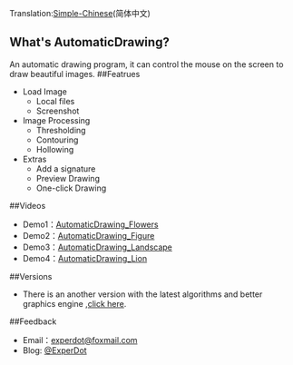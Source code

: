 Translation:[Simple-Chinese](./README-CN.md)(简体中文)
## What's AutomaticDrawing?
An automatic drawing program, it can control the mouse on the screen to draw beautiful images.
##Featrues

* Load Image
    *  Local files
    *  Screenshot
* Image Processing
    *  Thresholding
    *  Contouring
    *  Hollowing
* Extras
    *  Add a signature
    *  Preview Drawing
    *  One-click Drawing

##Videos
* Demo1：[AutomaticDrawing_Flowers](http://v.youku.com/v_show/id_XMTUwNTI5MTAwMA==.html)
* Demo2：[AutomaticDrawing_Figure](http://v.youku.com/v_show/id_XMTUwNjI2NzkwOA==.html)
* Demo3：[AutomaticDrawing_Landscape](http://v.youku.com/v_show/id_XMTUwODg2MTUxNg==.html)
* Demo4：[AutomaticDrawing_Lion](http://v.youku.com/v_show/id_XMTUxNDk5OTgxNg==.html)

##Versions
* There is an another version with the latest algorithms and better graphics engine ,[click here](https://github.com/experdot/ExperDot.EDGameEngine/tree/master/EDGameEngine.Visuals/GameObject/Model/GameVisual/AutoDraw).

##Feedback
* Email：experdot@foxmail.com
* Blog: [@ExperDot](http://www.cnblogs.com/experdot/)
